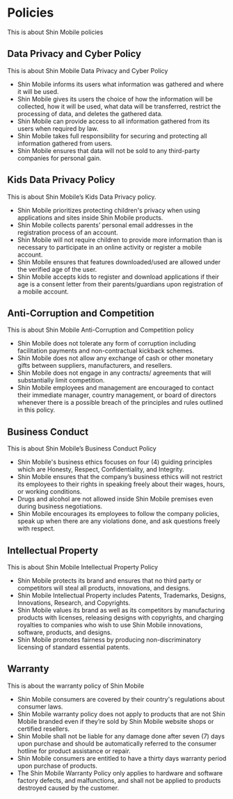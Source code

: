 # Policies

This is about Shin Mobile policies

## Data Privacy and Cyber Policy

This is about Shin Mobile Data Privacy and Cyber Policy

- Shin Mobile informs its users what information was gathered and where it will be used.
- Shin Mobile gives its users the choice of how the information will be collected, how it will be used, what data will be transferred, restrict the processing of data, and deletes the gathered data.
- Shin Mobile can provide access to all information gathered from its users when required by law.
- Shin Mobile takes full responsibility for securing and protecting all information gathered from users.
- Shin Mobile ensures that data will not be sold to any third-party companies for personal gain.

## Kids Data Privacy Policy

This is about Shin Mobile’s Kids Data Privacy policy.

- Shin Mobile prioritizes protecting children's privacy when using applications and sites inside Shin Mobile products.
- Shin Mobile collects parents’ personal email addresses in the registration process of an account.
- Shin Mobile will not require children to provide more information than is necessary to participate in an online activity or register a mobile account.
- Shin Mobile ensures that features downloaded/used are allowed under the verified age of the user.
- Shin Mobile accepts kids to register and download applications if their age is a consent letter from their parents/guardians upon registration of a mobile account.

## Anti-Corruption and Competition

This is about Shin Mobile Anti-Corruption and Competition policy

- Shin Mobile does not tolerate any form of corruption including facilitation payments and non-contractual kickback schemes.
- Shin Mobile does not allow any exchange of cash or other monetary gifts between suppliers,  manufacturers, and resellers.
- Shin Mobile does not engage in any contracts/ agreements that will substantially limit competition.
- Shin Mobile employees and management are encouraged to contact their immediate manager, country management, or board of directors whenever there is a possible breach of the principles and rules outlined in this policy.

## Business Conduct

This is about Shin Mobile’s Business Conduct Policy

- Shin Mobile's business ethics focuses on four (4) guiding principles which are Honesty, Respect, Confidentiality, and Integrity.
- Shin Mobile ensures that the company’s business ethics will not restrict its employees to their rights in speaking freely about their wages, hours, or working conditions.
- Drugs and alcohol are not allowed inside Shin Mobile premises even during business negotiations.
- Shin Mobile encourages its employees to follow the company policies, speak up when there are any violations done, and ask questions freely with respect.

## Intellectual Property

This is about Shin Mobile Intellectual Property Policy

- Shin Mobile protects its brand and ensures that no third party or competitors will steal all products, innovations, and designs.
- Shin Mobile Intellectual Property includes Patents, Trademarks, Designs, Innovations, Research, and Copyrights.
- Shin Mobile values its brand as well as its competitors by manufacturing products with licenses, releasing designs with copyrights, and charging royalties to companies who wish to use Shin Mobile innovations, software, products, and designs.
- Shin Mobile promotes fairness by producing non-discriminatory licensing of standard essential patents.

## Warranty

This is about the warranty policy of Shin Mobile

- Shin Mobile consumers are covered by their country's regulations about consumer laws.
- Shin Mobile warranty policy does not apply to products that are not Shin Mobile branded even if they’re sold by Shin Mobile website shops or certified resellers.
- Shin Mobile shall not be liable for any damage done after seven (7) days upon purchase and should be automatically referred to the consumer hotline for product assistance or repair.
- Shin Mobile consumers are entitled to have a thirty days warranty period upon purchase of products.
- The Shin Mobile Warranty Policy only applies to hardware and software factory defects, and malfunctions, and shall not be applied to products destroyed caused by the customer.